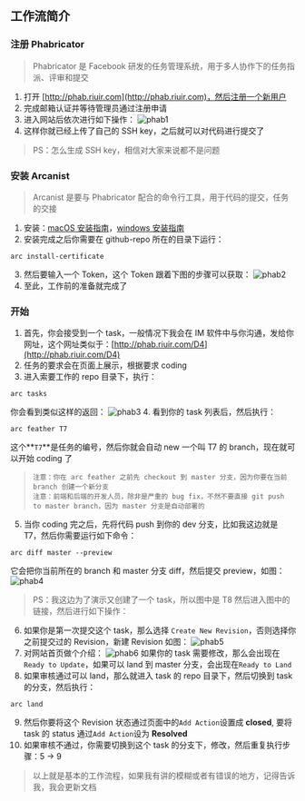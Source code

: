 ## 工作流简介

### 注册 Phabricator
> Phabricator 是 Facebook 研发的任务管理系统，用于多人协作下的任务指派、评审和提交

1. 打开 [http://phab.riuir.com](http://phab.riuir.com)，然后注册一个新用户
2. 完成邮箱认证并等待管理员通过注册申请
3. 进入网站后依次进行如下操作：
    ![phab1](https://cdn.riuir.com/owner/phab1.png)
4. 这样你就已经上传了自己的 SSH key，之后就可以对代码进行提交了
> PS：怎么生成 SSH key，相信对大家来说都不是问题

### 安装 Arcanist
> Arcanist 是要与 Phabricator 配合的命令行工具，用于代码的提交，任务的交接

1. 安装：[macOS 安装指南](https://secure.phabricator.com/book/phabricator/article/arcanist_quick_start/)，[windows 安装指南](https://secure.phabricator.com/book/phabricator/article/arcanist_windows/)
2. 安装完成之后你需要在 github-repo 所在的目录下运行：
``` sell
arc install-certificate
```
3. 然后要输入一个 Token，这个 Token 跟着下图的步骤可以获取：
    ![phab2](https://cdn.riuir.com/owner/phab2.png)
4. 至此，工作前的准备就完成了

### 开始
1. 首先，你会接受到一个 task，一般情况下我会在 IM 软件中与你沟通，发给你网址，这个网址类似于：[http://phab.riuir.com/D4](http://phab.riuir.com/D4)
2. 任务的要求会在页面上展示，根据要求 coding
3. 进入索要工作的 repo 目录下，执行：
```shell
arc tasks
```
你会看到类似这样的返回：
![phab3](https://cdn.riuir.com/owner/phab3.png)
4. 看到你的 task 列表后，然后执行：
```shell
arc feather T7
```
这个**`T7`**是任务的编号，然后你就会自动 new 一个叫 T7 的 branch，现在就可以开始 coding 了
> `注意：你在 arc feather 之前先 checkout 到 master 分支，因为你要在当前 branch 创建一个新分支`<br/>
> `注意：前端和后端的开发人员，除非是严重的 bug fix，不然不要直接 git push to master branch，因为 master 分支是自动部署的`
5. 当你 coding 完之后，先将代码 push 到你的 dev 分支，比如我这边就是 T7，然后你需要运行如下命令：
```shell
arc diff master --preview 
```
它会把你当前所在的 branch 和 master 分支 diff，然后提交 preview，如图：
![phab4](https://cdn.riuir.com/owner/phab4.png)
> PS：我这边为了演示又创建了一个 task，所以图中是 T8
然后进入图中的链接，然后进行如下操作：
6. 如果你是第一次提交这个 task，那么选择 `Create New Revision`，否则选择你之前提交过的 Revision，新建 Revision 如图：
![phab5](https://cdn.riuir.com/owner/phab5.png)
7. 对网站首页做个介绍：
![phab6](https://cdn.riuir.com/owner/phab6.png)
如果你的 task 需要修改，那么会出现在`Ready to Update`，如果可以 land 到 master 分支，会出现在`Ready to Land`
8. 如果审核通过可以 land，那么就进入 task 的 repo 目录下，然后切换到 task 的分支，然后执行：
```shell
arc land
```
9. 然后你要将这个 Revision 状态通过页面中的`Add Action`设置成 **closed**, 要将 task 的 status 通过`Add Action`设为 **Resolved**
10. 如果审核不通过，你需要切换到这个 task 的分支下，修改，然后重复执行步骤：5 -> 9

> 以上就是基本的工作流程，如果我有讲的模糊或者有错误的地方，记得告诉我，我会更新文档